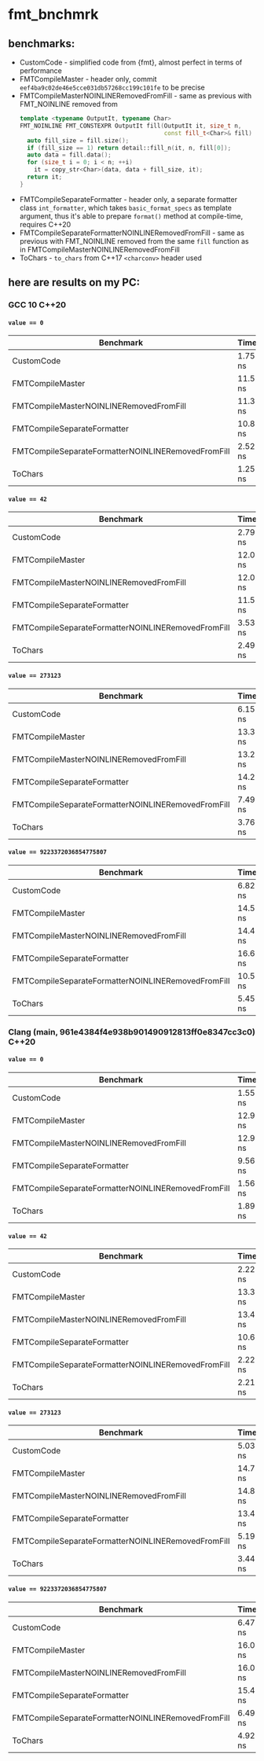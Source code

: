 # fmt_bnchmrk

## benchmarks:

* CustomCode - simplified code from {fmt}, almost perfect in terms of
  performance
* FMTCompileMaster - header only, commit `eef4ba9c02de46e5cce031db57268cc199c101fe` to be
  precise
* FMTCompileMasterNOINLINERemovedFromFill - same as previous with FMT_NOINLINE
  removed from
  ```cpp
  template <typename OutputIt, typename Char>
  FMT_NOINLINE FMT_CONSTEXPR OutputIt fill(OutputIt it, size_t n,
                                           const fill_t<Char>& fill) {
    auto fill_size = fill.size();
    if (fill_size == 1) return detail::fill_n(it, n, fill[0]);
    auto data = fill.data();
    for (size_t i = 0; i < n; ++i)
      it = copy_str<Char>(data, data + fill_size, it);
    return it;
  }
  ```
* FMTCompileSeparateFormatter - header only, a separate formatter
  class `int_formatter`, which takes `basic_format_specs` as template argument,
  thus it's able to prepare `format()` method at compile-time, requires C++20
* FMTCompileSeparateFormatterNOINLINERemovedFromFill - same as previous with
  FMT_NOINLINE removed from the same `fill` function as in
  FMTCompileMasterNOINLINERemovedFromFill
* ToChars - `to_chars` from C++17 `<charconv>` header used

## here are results on my PC:

### GCC 10 C++20

#### `value == 0`

| Benchmark                                          |    Time |
| ---------------------------------------------------|---------|
| CustomCode                                         | 1.75 ns |
| FMTCompileMaster                                   | 11.5 ns |
| FMTCompileMasterNOINLINERemovedFromFill            | 11.3 ns |
| FMTCompileSeparateFormatter                        | 10.8 ns |
| FMTCompileSeparateFormatterNOINLINERemovedFromFill | 2.52 ns |
| ToChars                                            | 1.25 ns |

#### `value == 42`

| Benchmark                                          |    Time |
| ---------------------------------------------------|---------|
| CustomCode                                         | 2.79 ns |
| FMTCompileMaster                                   | 12.0 ns |
| FMTCompileMasterNOINLINERemovedFromFill            | 12.0 ns |
| FMTCompileSeparateFormatter                        | 11.5 ns |
| FMTCompileSeparateFormatterNOINLINERemovedFromFill | 3.53 ns |
| ToChars                                            | 2.49 ns |

#### `value == 273123`

| Benchmark                                          |    Time |
| ---------------------------------------------------|---------|
| CustomCode                                         | 6.15 ns |
| FMTCompileMaster                                   | 13.3 ns |
| FMTCompileMasterNOINLINERemovedFromFill            | 13.2 ns |
| FMTCompileSeparateFormatter                        | 14.2 ns |
| FMTCompileSeparateFormatterNOINLINERemovedFromFill | 7.49 ns |
| ToChars                                            | 3.76 ns |

#### `value == 9223372036854775807`

| Benchmark                                          |    Time |
| ---------------------------------------------------|---------|
| CustomCode                                         | 6.82 ns |
| FMTCompileMaster                                   | 14.5 ns |
| FMTCompileMasterNOINLINERemovedFromFill            | 14.4 ns |
| FMTCompileSeparateFormatter                        | 16.6 ns |
| FMTCompileSeparateFormatterNOINLINERemovedFromFill | 10.5 ns |
| ToChars                                            | 5.45 ns |


### Clang (main, 961e4384f4e938b901490912813ff0e8347cc3c0) C++20

#### `value == 0`

| Benchmark                                          |    Time |
| ---------------------------------------------------|---------|
| CustomCode                                         | 1.55 ns |
| FMTCompileMaster                                   | 12.9 ns |
| FMTCompileMasterNOINLINERemovedFromFill            | 12.9 ns |
| FMTCompileSeparateFormatter                        | 9.56 ns |
| FMTCompileSeparateFormatterNOINLINERemovedFromFill | 1.56 ns |
| ToChars                                            | 1.89 ns |

#### `value == 42`

| Benchmark                                          |    Time |
| ---------------------------------------------------|---------|
| CustomCode                                         | 2.22 ns |
| FMTCompileMaster                                   | 13.3 ns |
| FMTCompileMasterNOINLINERemovedFromFill            | 13.4 ns |
| FMTCompileSeparateFormatter                        | 10.6 ns |
| FMTCompileSeparateFormatterNOINLINERemovedFromFill | 2.22 ns |
| ToChars                                            | 2.21 ns |

#### `value == 273123`

| Benchmark                                          |    Time |
| ---------------------------------------------------|---------|
| CustomCode                                         | 5.03 ns |
| FMTCompileMaster                                   | 14.7 ns |
| FMTCompileMasterNOINLINERemovedFromFill            | 14.8 ns |
| FMTCompileSeparateFormatter                        | 13.4 ns |
| FMTCompileSeparateFormatterNOINLINERemovedFromFill | 5.19 ns |
| ToChars                                            | 3.44 ns |

#### `value == 9223372036854775807`

| Benchmark                                          |    Time |
| ---------------------------------------------------|---------|
| CustomCode                                         | 6.47 ns |
| FMTCompileMaster                                   | 16.0 ns |
| FMTCompileMasterNOINLINERemovedFromFill            | 16.0 ns |
| FMTCompileSeparateFormatter                        | 15.4 ns |
| FMTCompileSeparateFormatterNOINLINERemovedFromFill | 6.49 ns |
| ToChars                                            | 4.92 ns |


